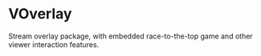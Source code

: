 # VOverlay
Stream overlay package, with embedded race-to-the-top game and other viewer interaction features.
